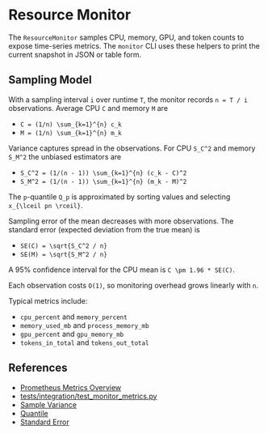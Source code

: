 # Resource Monitor

The `ResourceMonitor` samples CPU, memory, GPU, and token counts to expose
time-series metrics. The `monitor` CLI uses these helpers to print the current
snapshot in JSON or table form.

## Sampling Model

With a sampling interval `i` over runtime `T`, the monitor records
`n = T / i` observations. Average CPU `C` and memory `M` are

- `C = (1/n) \sum_{k=1}^{n} c_k`
- `M = (1/n) \sum_{k=1}^{n} m_k`

Variance captures spread in the observations. For CPU `S_C^2` and memory
`S_M^2` the unbiased estimators are

- `S_C^2 = (1/(n - 1)) \sum_{k=1}^{n} (c_k - C)^2`
- `S_M^2 = (1/(n - 1)) \sum_{k=1}^{n} (m_k - M)^2`

The `p`-quantile `Q_p` is approximated by sorting values and selecting
`x_{\lceil pn \rceil}`.

Sampling error of the mean decreases with more observations. The standard
error (expected deviation from the true mean) is

- `SE(C) = \sqrt{S_C^2 / n}`
- `SE(M) = \sqrt{S_M^2 / n}`

A 95% confidence interval for the CPU mean is `C \pm 1.96 * SE(C)`.

Each observation costs `O(1)`, so monitoring overhead grows linearly with
`n`.

Typical metrics include:

- `cpu_percent` and `memory_percent`
- `memory_used_mb` and `process_memory_mb`
- `gpu_percent` and `gpu_memory_mb`
- `tokens_in_total` and `tokens_out_total`

## References

- [Prometheus Metrics Overview]
- [tests/integration/test_monitor_metrics.py]
- [Sample Variance](https://en.wikipedia.org/wiki/Variance#Sample_variance)
- [Quantile](https://en.wikipedia.org/wiki/Quantile)
- [Standard Error](https://en.wikipedia.org/wiki/Standard_error)

[Prometheus Metrics Overview]: https://prometheus.io/docs/concepts/metric_types/
[tests/integration/test_monitor_metrics.py]: ../../tests/integration/test_monitor_metrics.py

